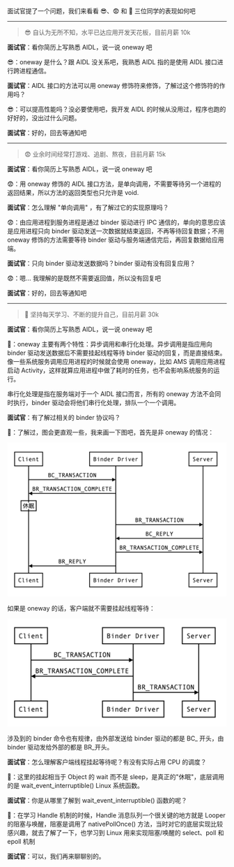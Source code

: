 面试官提了一个问题，我们来看看 😎、😨 和 🤔️ 三位同学的表现如何吧

---
>😎 自认为无所不知，水平已达应用开发天花板，目前月薪 10k

**面试官**️：看你简历上写熟悉 AIDL，说一说 oneway 吧

😎：oneway 是什么？跟 AIDL 没关系吧，我熟悉 AIDL 指的是使用 AIDL 接口进行跨进程通信。

**面试官**：AIDL 接口的方法可以用 oneway 修饰符来修饰，了解过这个修饰符的作用吗？

😎：可以提高性能吗？没必要使用吧，我开发 AIDL 的时候从没用过，程序也跑的好好的，没出过什么问题。

**面试官**：好的，回去等通知吧

---

>😨 业余时间经常打游戏、追剧、熬夜，目前月薪 15k
>
**面试官**：看你简历上写熟悉 AIDL，说一说 oneway 吧

😨：用 oneway 修饰的 AIDL 接口方法，是单向调用，不需要等待另一个进程的返回结果，所以方法的返回类型也只允许是 void.

**面试官**：怎么理解 "单向调用" ，有了解过它的实现原理吗？

😨：由应用进程到服务进程是通过 binder 驱动进行 IPC 通信的，单向的意思应该是应用进程只向 binder 驱动发送一次数据就结束返回，不再等待回复数据；不用 oneway 修饰的方法需要等待 binder 驱动与服务端通信完后，再回复数据给应用端。

**面试官**：只向 binder 驱动发送数据吗？binder 驱动有没有回复应用？

😨：嗯... 我理解的是既然不需要返回值，所以没有回复吧

**面试官**：好的，回去等通知吧

---

>🤔️ 坚持每天学习、不断的提升自己，目前月薪 30k
>
**面试官**：看你简历上写熟悉 AIDL，说一说 oneway 吧

🤔️：oneway 主要有两个特性：异步调用和串行化处理。异步调用是指应用向 binder 驱动发送数据后不需要挂起线程等待 binder 驱动的回复，而是直接结束。像一些系统服务调用应用进程的时候就会使用 oneway，比如 AMS 调用应用进程启动 Activity，这样就算应用进程中做了耗时的任务，也不会影响系统服务的运行。

串行化处理是指在服务端对于一个 AIDL 接口而言，所有的 oneway 方法不会同时执行，binder 驱动会将他们串行化处理，排队一个一个调用。

**面试官**：有了解过相关的 binder 协议吗？

🤔️：了解过，图会更直观一些，我来画一下图吧，首先是非 oneway 的情况：

![](/img/binder.png)

如果是 oneway 的话，客户端就不需要挂起线程等待：

![](/img/binder_oneway.png)

涉及到的 binder 命令也有规律，由外部发送给 binder 驱动的都是 BC_ 开头，由 binder 驱动发给外部的都是 BR_开头。

**面试官**：怎么理解客户端线程挂起等待呢？有没有实际占用 CPU 的调度？

🤔️：这里的挂起相当于 Object 的 wait 而不是 sleep，是真正的"休眠"，底层调用的是 wait_event_interruptible() Linux 系统函数。

**面试官**：你是从哪里了解到 wait_event_interruptible() 函数的呢？

🤔️：在学习 Handle 机制的时候，Handle 消息队列一个很关键的地方就是 Looper 的阻塞与唤醒，阻塞是调用了 nativePollOnce() 方法，当时对它的底层实现比较感兴趣，就去了解了一下，也学习到 Linux 用来实现阻塞/唤醒的 select、poll 和 epoll 机制

**面试官**：可以，我们再来聊聊别的。
